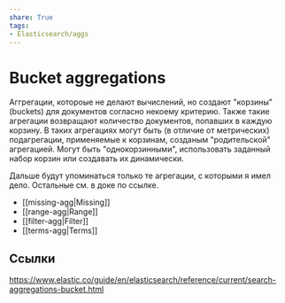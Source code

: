 ```yaml
---
share: True
tags: 
- Elasticsearch/aggs
---
```

# Bucket aggregations
Аггрегации, котороые не делают вычислений, но создают "корзины" (buckets) для документов согласно некоему критерию. Также такие агрегации возвращают количество документов, попавших в каждую корзину.
В таких агрегациях могут быть (в отличие от метрических) подагрегации, применяемые к корзинам, созданым "родительской" агрегацией.
Могут быть "однокорзинными", использовать заданный набор корзин или создавать их динамически.

Дальше будут упоминаться только те агрегации, с которыми я имел дело. Остальные см. в доке по ссылке.
- [[missing-agg|Missing]]
- [[range-agg|Range]]
- [[filter-agg|Filter]]
- [[terms-agg|Terms]]

## Ссылки
https://www.elastic.co/guide/en/elasticsearch/reference/current/search-aggregations-bucket.html